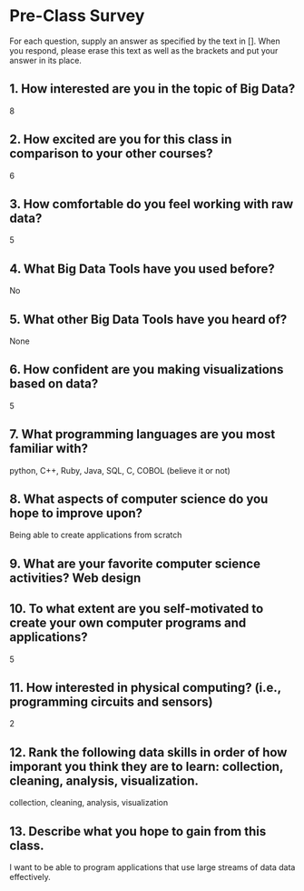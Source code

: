# Pre-Class Survey

For each question, supply an answer as specified by the text in [].  When you respond, please erase this text as well as the brackets and put your answer in its place.

## 1. How interested are you in the topic of Big Data?
8

## 2. How excited are you for this class in comparison to your other courses? 
6

## 3. How comfortable do you feel working with raw data?
5

## 4. What Big Data Tools have you used before?
No

## 5. What other Big Data Tools have you heard of?
None


## 6. How confident are you making visualizations based on data?
5

## 7. What programming languages are you most familiar with?
python, C++, Ruby, Java, SQL, C, COBOL (believe it or not) 

## 8. What aspects of computer science do you hope to improve upon?
Being able to create applications from scratch

## 9. What are your favorite computer science activities? Web design

## 10. To what extent are you self-motivated to create your own computer programs and applications?
5


## 11. How interested in physical computing? (i.e., programming circuits and sensors)
2

## 12. Rank the following data skills in order of how imporant you think they are to learn: collection, cleaning, analysis, visualization.
collection, cleaning, analysis, visualization


## 13. Describe what you hope to gain from this class.
 I want to be able to program applications that use large streams of data data effectively.


